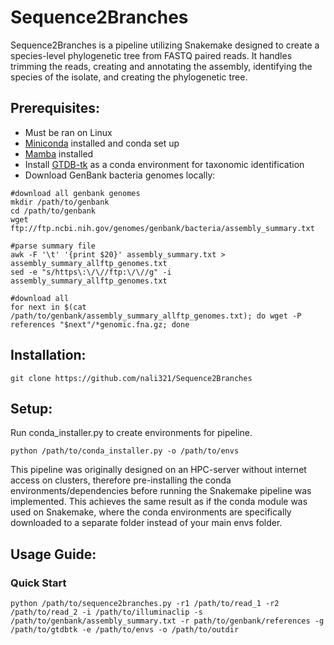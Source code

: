 # Sequence2Branches

Sequence2Branches is a pipeline utilizing Snakemake designed to create a species-level phylogenetic tree from FASTQ paired reads. It handles trimming the reads, creating and annotating the assembly, identifying the species of the isolate, and creating the phylogenetic tree.

## Prerequisites:
- Must be ran on Linux
- [Miniconda](https://docs.conda.io/en/latest/miniconda.html) installed and conda set up
- [Mamba](https://mamba.readthedocs.io/en/latest/installation.html) installed
- Install [GTDB-tk](https://github.com/Ecogenomics/GTDBTk) as a conda environment for taxonomic identification
- Download GenBank bacteria genomes locally:
```
#download all genbank genomes
mkdir /path/to/genbank
cd /path/to/genbank
wget ftp://ftp.ncbi.nih.gov/genomes/genbank/bacteria/assembly_summary.txt

#parse summary file
awk -F '\t' '{print $20}' assembly_summary.txt > assembly_summary_allftp_genomes.txt
sed -e "s/https\:\/\//ftp:\/\//g" -i assembly_summary_allftp_genomes.txt

#download all
for next in $(cat /path/to/genbank/assembly_summary_allftp_genomes.txt); do wget -P references "$next"/*genomic.fna.gz; done
```

## Installation:
```
git clone https://github.com/nali321/Sequence2Branches
```

## Setup:
Run conda_installer.py to create environments for pipeline.

```
python /path/to/conda_installer.py -o /path/to/envs
```

This pipeline was originally designed on an HPC-server without internet access on clusters, therefore pre-installing the conda environments/dependencies before running the Snakemake pipeline was implemented. This achieves the same result as if the conda module was used on Snakemake, where the conda environments are specifically downloaded to a separate folder instead of your main envs folder.

## Usage Guide:
### Quick Start
```
python /path/to/sequence2branches.py -r1 /path/to/read_1 -r2 /path/to/read_2 -i /path/to/illuminaclip -s /path/to/genbank/assembly_summary.txt -r path/to/genbank/references -g /path/to/gtdbtk -e /path/to/envs -o /path/to/outdir
```
